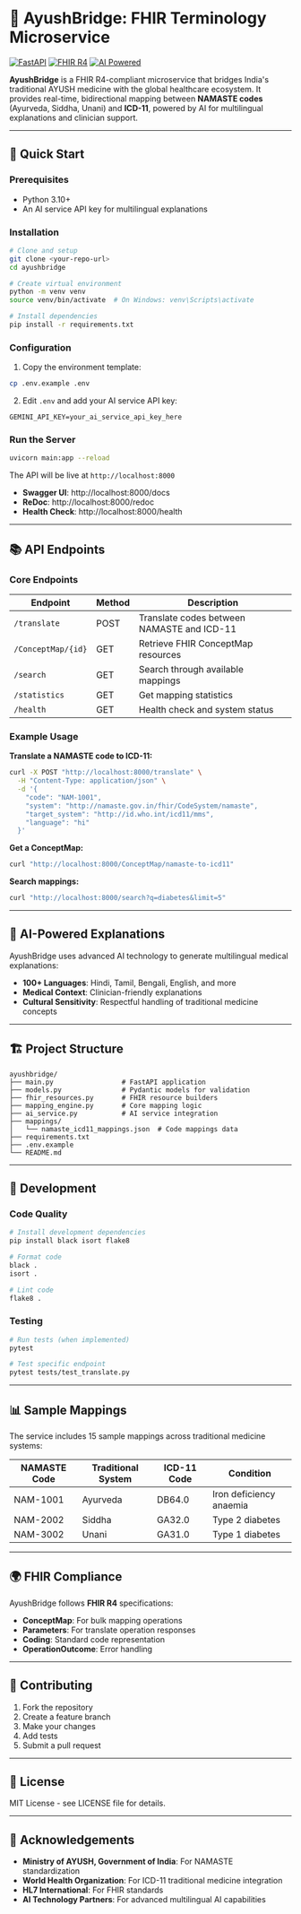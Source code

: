 # 🌉 AyushBridge: FHIR Terminology Microservice

[![FastAPI](https://img.shields.io/badge/FastAPI-009688?style=for-the-badge&logo=fastapi)](https://fastapi.tiangolo.com/)
[![FHIR R4](https://img.shields.io/badge/FHIR_R4-004B87?style=for-the-badge&logo=hl7)](https://www.hl7.org/fhir/)
[![AI Powered](https://img.shields.io/badge/AI_Powered-4285F4?style=for-the-badge&logo=artificial-intelligence)](https://ai.google.dev/gemini-api)

**AyushBridge** is a FHIR R4-compliant microservice that bridges India's traditional AYUSH medicine with the global healthcare ecosystem. It provides real-time, bidirectional mapping between **NAMASTE codes** (Ayurveda, Siddha, Unani) and **ICD-11**, powered by AI for multilingual explanations and clinician support.

---

## 🚀 Quick Start

### Prerequisites

- Python 3.10+
- An AI service API key for multilingual explanations

### Installation

```bash
# Clone and setup
git clone <your-repo-url>
cd ayushbridge

# Create virtual environment
python -m venv venv
source venv/bin/activate  # On Windows: venv\Scripts\activate

# Install dependencies
pip install -r requirements.txt
```

### Configuration

1. Copy the environment template:
```bash
cp .env.example .env
```

2. Edit `.env` and add your AI service API key:
```env
GEMINI_API_KEY=your_ai_service_api_key_here
```

### Run the Server

```bash
uvicorn main:app --reload
```

The API will be live at `http://localhost:8000`

- **Swagger UI**: http://localhost:8000/docs
- **ReDoc**: http://localhost:8000/redoc
- **Health Check**: http://localhost:8000/health

---

## 📚 API Endpoints

### Core Endpoints

| Endpoint | Method | Description |
|----------|--------|-------------|
| `/translate` | POST | Translate codes between NAMASTE and ICD-11 |
| `/ConceptMap/{id}` | GET | Retrieve FHIR ConceptMap resources |
| `/search` | GET | Search through available mappings |
| `/statistics` | GET | Get mapping statistics |
| `/health` | GET | Health check and system status |

### Example Usage

**Translate a NAMASTE code to ICD-11:**
```bash
curl -X POST "http://localhost:8000/translate" \
  -H "Content-Type: application/json" \
  -d '{
    "code": "NAM-1001",
    "system": "http://namaste.gov.in/fhir/CodeSystem/namaste",
    "target_system": "http://id.who.int/icd11/mms",
    "language": "hi"
  }'
```

**Get a ConceptMap:**
```bash
curl "http://localhost:8000/ConceptMap/namaste-to-icd11"
```

**Search mappings:**
```bash
curl "http://localhost:8000/search?q=diabetes&limit=5"
```

---

## 🧠 AI-Powered Explanations

AyushBridge uses advanced AI technology to generate multilingual medical explanations:

- **100+ Languages**: Hindi, Tamil, Bengali, English, and more
- **Medical Context**: Clinician-friendly explanations
- **Cultural Sensitivity**: Respectful handling of traditional medicine concepts

---

## 🏗️ Project Structure

```
ayushbridge/
├── main.py                 # FastAPI application
├── models.py               # Pydantic models for validation
├── fhir_resources.py       # FHIR resource builders
├── mapping_engine.py       # Core mapping logic
├── ai_service.py           # AI service integration
├── mappings/
│   └── namaste_icd11_mappings.json  # Code mappings data
├── requirements.txt
├── .env.example
└── README.md
```

---

## 🔧 Development

### Code Quality
```bash
# Install development dependencies
pip install black isort flake8

# Format code
black .
isort .

# Lint code
flake8 .
```

### Testing
```bash
# Run tests (when implemented)
pytest

# Test specific endpoint
pytest tests/test_translate.py
```

---

## 📊 Sample Mappings

The service includes 15 sample mappings across traditional medicine systems:

| NAMASTE Code | Traditional System | ICD-11 Code | Condition |
|--------------|-------------------|-------------|-----------|
| NAM-1001 | Ayurveda | DB64.0 | Iron deficiency anaemia |
| NAM-2002 | Siddha | GA32.0 | Type 2 diabetes |
| NAM-3002 | Unani | GA31.0 | Type 1 diabetes |

---

## 🌍 FHIR Compliance

AyushBridge follows **FHIR R4** specifications:

- **ConceptMap**: For bulk mapping operations
- **Parameters**: For translate operation responses
- **Coding**: Standard code representation
- **OperationOutcome**: Error handling

---

## 🤝 Contributing

1. Fork the repository
2. Create a feature branch
3. Make your changes
4. Add tests
5. Submit a pull request

---

## 📜 License

MIT License - see LICENSE file for details.

---

## 🙏 Acknowledgements

- **Ministry of AYUSH, Government of India**: For NAMASTE standardization
- **World Health Organization**: For ICD-11 traditional medicine integration
- **HL7 International**: For FHIR standards
- **AI Technology Partners**: For advanced multilingual AI capabilities

